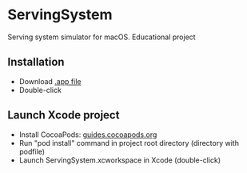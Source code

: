 # ServingSystem

Serving system simulator for macOS.
Educational project

## Installation

- Download <a id="raw-url" href="https://github.com/panandafog/ServingSystem/tree/master/Products/ServingSystem.dng">.app file</a>
- Double-click

## Launch Xcode project

- Install CocoaPods: [guides.cocoapods.org](https://guides.cocoapods.org/using/getting-started.html)
- Run "pod install" command in project root directory (directory with podfile)
- Launch ServingSystem.xcworkspace in Xcode (double-click)
